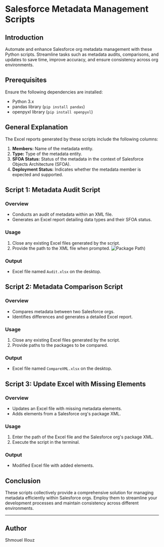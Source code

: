 # Salesforce Metadata Management Scripts

## Introduction

Automate and enhance Salesforce org metadata management with these Python scripts. Streamline tasks such as metadata audits, comparisons, and updates to save time, improve accuracy, and ensure consistency across org environments.

## Prerequisites

Ensure the following dependencies are installed:

- Python 3.x
- pandas library (`pip install pandas`)
- openpyxl library (`pip install openpyxl`)

## General Explanation

The Excel reports generated by these scripts include the following columns:

1. **Members:** Name of the metadata entity.
2. **Type:** Type of the metadata entity.
3. **SFOA Status:** Status of the metadata in the context of Salesforce Objects Architecture (SFOA).
4. **Deployment Status:** Indicates whether the metadata member is expected and supported.

## Script 1: Metadata Audit Script

### Overview

- Conducts an audit of metadata within an XML file.
- Generates an Excel report detailing data types and their SFOA status.

### Usage

1. Close any existing Excel files generated by the script.
2. Provide the path to the XML file when prompted.
   ![Package Path](https://github.com/ShmouelHai/SalesforceScript/edit/main/Images/Path.png?raw=true))

### Output

- Excel file named `Audit.xlsx` on the desktop.

## Script 2: Metadata Comparison Script

### Overview

- Compares metadata between two Salesforce orgs.
- Identifies differences and generates a detailed Excel report.

### Usage

1. Close any existing Excel files generated by the script.
2. Provide paths to the packages to be compared.

### Output

- Excel file named `CompareXML.xlsx` on the desktop.

## Script 3: Update Excel with Missing Elements

### Overview

- Updates an Excel file with missing metadata elements.
- Adds elements from a Salesforce org's package XML.

### Usage

1. Enter the path of the Excel file and the Salesforce org's package XML.
2. Execute the script in the terminal.

### Output

- Modified Excel file with added elements.

## Conclusion

These scripts collectively provide a comprehensive solution for managing metadata efficiently within Salesforce orgs. Employ them to streamline your development processes and maintain consistency across different environments.

---

## Author

Shmouel Illouz
